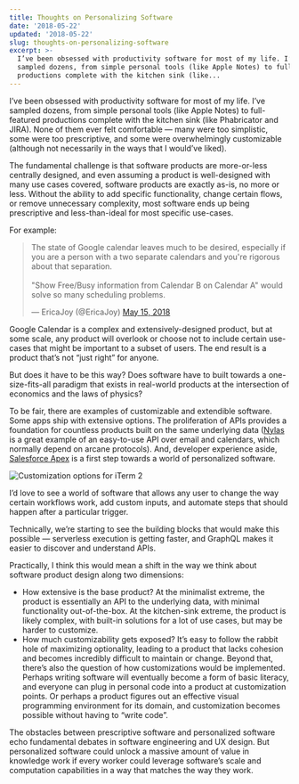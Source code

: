 ```yaml
---
title: Thoughts on Personalizing Software
date: '2018-05-22'
updated: '2018-05-22'
slug: thoughts-on-personalizing-software
excerpt: >-
  I’ve been obsessed with productivity software for most of my life. I’ve
  sampled dozens, from simple personal tools (like Apple Notes) to full-featured
  productions complete with the kitchen sink (like...
---
```



I’ve been obsessed with productivity software for most of my life. I’ve sampled dozens, from simple personal tools (like Apple Notes) to full-featured productions complete with the kitchen sink (like Phabricator and JIRA). None of them ever felt comfortable — many were too simplistic, some were too prescriptive, and some were overwhelmingly customizable (although not necessarily in the ways that I would’ve liked).

The fundamental challenge is that software products are more-or-less centrally designed, and even assuming a product is well-designed with many use cases covered, software products are exactly as-is, no more or less. Without the ability to add specific functionality, change certain flows, or remove unnecessary complexity, most software ends up being prescriptive and less-than-ideal for most specific use-cases.

For example:

<blockquote class="twitter-tweet"><p lang="en" dir="ltr">The state of Google calendar leaves much to be desired, especially if you are a person with a two separate calendars and you&#39;re rigorous about that separation. <br><br>&quot;Show Free/Busy information from Calendar B on Calendar A&quot; would solve so many scheduling problems.</p>&mdash; EricaJoy (@EricaJoy) <a href="https://twitter.com/EricaJoy/status/996408189317926912?ref_src=twsrc%5Etfw">May 15, 2018</a></blockquote> <script async src="https://platform.twitter.com/widgets.js" charset="utf-8"></script>

Google Calendar is a complex and extensively-designed product, but at some scale, any product will overlook or choose not to include certain use-cases that might be important to a subset of users. The end result is a product that’s not “just right” for anyone.

But does it have to be this way? Does software have to built towards a one-size-fits-all paradigm that exists in real-world products at the intersection of economics and the laws of physics?

To be fair, there are examples of customizable and extendible software. Some apps ship with extensive options. The proliferation of APIs provides a foundation for countless products built on the same underlying data ([Nylas](https://www.nylas.com/) is a great example of an easy-to-use API over email and calendars, which normally depend on arcane protocols). And, developer experience aside, [Salesforce Apex](https://developer.salesforce.com/docs/atlas.en-us.apexcode.meta/apexcode/apex_intro_what_is_apex.htm) is a first step towards a world of personalized software.

![Customization options for iTerm 2](https://files.tanagram.app/file/tanagram-data/prod-feifans-blog/customizing-software.png)

I’d love to see a world of software that allows any user to change the way certain workflows work, add custom inputs, and automate steps that should happen after a particular trigger.

Technically, we’re starting to see the building blocks that would make this possible — serverless execution is getting faster, and GraphQL makes it easier to discover and understand APIs.

Practically, I think this would mean a shift in the way we think about software product design along two dimensions:

* How extensive is the base product? At the minimalist extreme, the product is essentially an API to the underlying data, with minimal functionality out-of-the-box. At the kitchen-sink extreme, the product is likely complex, with built-in solutions for a lot of use cases, but may be harder to customize.
* How much customizability gets exposed? It’s easy to follow the rabbit hole of maximizing optionality, leading to a product that lacks cohesion and becomes incredibly difficult to maintain or change.
Beyond that, there’s also the question of how customizations would be implemented. Perhaps writing software will eventually become a form of basic literacy, and everyone can plug in personal code into a product at customization points. Or perhaps a product figures out an effective visual programming environment for its domain, and customization becomes possible without having to “write code”.

The obstacles between prescriptive software and personalized software echo fundamental debates in software engineering and UX design. But personalized software could unlock a massive amount of value in knowledge work if every worker could leverage software’s scale and computation capabilities in a way that matches the way they work.